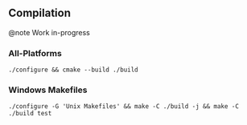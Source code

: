 ## Compilation
@note Work in-progress

### All-Platforms
```
./configure && cmake --build ./build
```


### Windows Makefiles
```
./configure -G 'Unix Makefiles' && make -C ./build -j && make -C ./build test
```
